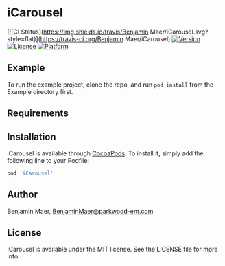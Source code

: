 # iCarousel

[![CI Status](https://img.shields.io/travis/Benjamin Maer/iCarousel.svg?style=flat)](https://travis-ci.org/Benjamin Maer/iCarousel)
[![Version](https://img.shields.io/cocoapods/v/iCarousel.svg?style=flat)](https://cocoapods.org/pods/iCarousel)
[![License](https://img.shields.io/cocoapods/l/iCarousel.svg?style=flat)](https://cocoapods.org/pods/iCarousel)
[![Platform](https://img.shields.io/cocoapods/p/iCarousel.svg?style=flat)](https://cocoapods.org/pods/iCarousel)

## Example

To run the example project, clone the repo, and run `pod install` from the Example directory first.

## Requirements

## Installation

iCarousel is available through [CocoaPods](https://cocoapods.org). To install
it, simply add the following line to your Podfile:

```ruby
pod 'iCarousel'
```

## Author

Benjamin Maer, BenjaminMaer@parkwood-ent.com

## License

iCarousel is available under the MIT license. See the LICENSE file for more info.
